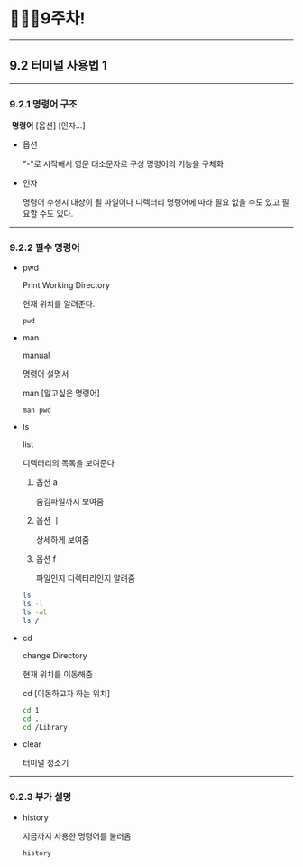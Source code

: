 # 👨🏽‍💻9주차!

***

## 9.2 터미널 사용법 1

***

### 9.2.1 명령어 구조

​	__명령어__ [옵션] [인자...]

* 옵션

  "-"로 시작해서 영문 대소문자로 구성 명령어의 기능을 구체화

* 인자

  명령어 수생시 대상이 될 파일이나 디렉터리 명령어에 따라 필요 없을 수도 있고 필요할 수도 있다.

***

### 9.2.2 필수 명령어

* pwd

  Print Working Directory

  현재 위치를 알려준다.

  ```ba
  pwd
  ```

  

* man

  manual

  명령어 설명서

  man [알고싶은 명령어]

  ```
  man pwd
  ```

* ls

  list

  디렉터리의 목록을 보여준다

  1. 옵션 a

     숨김파일까지 보여줌

  2. 옵션 ㅣ

     상세하게 보여줌

  3. 옵션 f

     파일인지 디렉터리인지 알려줌

  ```bash
  ls
  ls -l
  ls -al
  ls /
  ```

* cd

  change Directory

  현재 위치를 이동해줌

  cd [이동하고자 하는 위치]

  ```bash
  cd 1
  cd ..
  cd /Library
  ```

* clear

  터미널 청소기

***

### 9.2.3 부가 설명

* history

  지금까지 사용한 명령어를 불러옴

  ```
  history
  ```